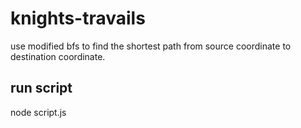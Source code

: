 # knights-travails

use modified bfs to find the shortest path from source coordinate to destination coordinate.

## run script

node script.js
